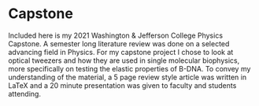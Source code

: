 # Capstone
Included here is my 2021 Washington & Jefferson College Physics Capstone.
A semester long literature review was done on a selected advancing field in Physics. For my capstone project I chose to look at optical tweezers and how they are used in single molecular biophysics, more specifically on testing the elastic properties of B-DNA.
To convey my understanding of the material, a 5 page review style article was written in LaTeX and a 20 minute presentation was given to faculty and students attending.

